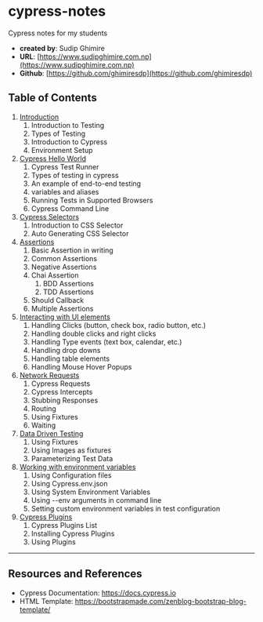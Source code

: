 # cypress-notes

Cypress notes for my students

- **created by**: Sudip Ghimire
- **URL**: [https://www.sudipghimire.com.np](https://www.sudipghimire.com.np)
- **Github**: [https://github.com/ghimiresdp](https://github.com/ghimiresdp)

## Table of Contents

1. [Introduction](course/c01-introduction.md)
    1. Introduction to Testing
    2. Types of Testing
    3. Introduction to Cypress
    4. Environment Setup
2. [Cypress Hello World](course/c02-hello-world.md)
    1. Cypress Test Runner
    2. Types of testing in cypress
    3. An example of end-to-end testing
    4. variables and aliases
    5. Running Tests in Supported Browsers
    6. Cypress Command Line
3. [Cypress Selectors](course/)
    1. Introduction to CSS Selector
    2. Auto Generating CSS Selector
4. [Assertions](course/)
    1. Basic Assertion in writing
    2. Common Assertions
    3. Negative Assertions
    4. Chai Assertion
        1. BDD Assertions
        2. TDD Assertions
    5. Should Callback
    6. Multiple Assertions
5. [Interacting with UI elements](course/)
    1. Handling Clicks (button, check box, radio button, etc.)
    2. Handling double clicks and right clicks
    3. Handling Type events (text box, calendar, etc.)
    4. Handling drop downs
    5. Handling table elements
    6. Handling Mouse Hover Popups
6. [Network Requests](course/)
    1. Cypress Requests
    2. Cypress Intercepts
    3. Stubbing Responses
    4. Routing
    5. Using Fixtures
    6. Waiting
7. [Data Driven Testing](course/)
    1. Using Fixtures
    2. Using Images as fixtures
    3. Parameterizing Test Data
8. [Working with environment variables](course/)
    1. Using Configuration files
    2. Using Cypress.env.json
    3. Using System Environment Variables
    4. Using --env arguments in command line
    5. Setting custom environment variables in test configuration
9. [Cypress Plugins](course/)
    1. Cypress Plugins List
    2. Installing Cypress Plugins
    3. Using Plugins

-----

## Resources and References

- Cypress Documentation: https://docs.cypress.io
- HTML Template: https://bootstrapmade.com/zenblog-bootstrap-blog-template/
